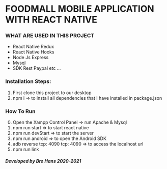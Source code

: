 # FOODMALL MOBILE APPLICATION WITH REACT NATIVE

### WHAT ARE USED IN THIS PROJECT

* React Native Redux
* React Native Hooks
* Node Js Express
* Mysql
* SDK Rest Paypal
etc ...

### Installation Steps:
1. First clone this project to our desktop
2. npm i => to install all dependencies that I have installed in package.json

### How To Run
0. Open the Xampp Control Panel => run Apache & Mysql
1. npm run start => to start react native
2. npm run devStart => to start the server
3. npm run android => to open the Android SDK
4. adb reverse tcp: 4090 tcp: 4090 => to access the localhost url
5. npm run link

##### Developed by Bro Hans 2020-2021

